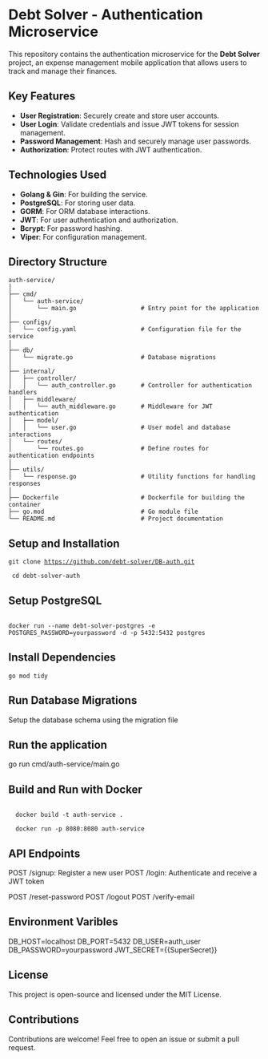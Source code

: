 # Debt Solver - Authentication Microservice

This repository contains the authentication microservice for the **Debt Solver** project, an expense management mobile application that allows users to track and manage their finances.

## Key Features

- **User Registration**: Securely create and store user accounts.
- **User Login**: Validate credentials and issue JWT tokens for session management.
- **Password Management**: Hash and securely manage user passwords.
- **Authorization**: Protect routes with JWT authentication.

## Technologies Used

- **Golang & Gin**: For building the service.
- **PostgreSQL**: For storing user data.
- **GORM**: For ORM database interactions.
- **JWT**: For user authentication and authorization.
- **Bcrypt**: For password hashing.
- **Viper**: For configuration management.

## Directory Structure

```plaintext
auth-service/
│
├── cmd/
│   └── auth-service/
│       └── main.go                  # Entry point for the application
│
├── configs/
│   └── config.yaml                  # Configuration file for the service
│
├── db/
│   └── migrate.go                   # Database migrations
│
├── internal/
│   ├── controller/
│   │   └── auth_controller.go       # Controller for authentication handlers
│   ├── middleware/
│   │   └── auth_middleware.go       # Middleware for JWT authentication
│   ├── model/
│   │   └── user.go                  # User model and database interactions
│   └── routes/
│       └── routes.go                # Define routes for authentication endpoints
│
├── utils/
│   └── response.go                  # Utility functions for handling responses
│
├── Dockerfile                       # Dockerfile for building the container
├── go.mod                           # Go module file
└── README.md                        # Project documentation
```

## Setup and Installation

<code>git clone https://github.com/debt-solver/DB-auth.git <br>
cd debt-solver-auth
</code>

## Setup PostgreSQL

<code>
docker run --name debt-solver-postgres -e POSTGRES_PASSWORD=yourpassword -d -p 5432:5432 postgres
</code>

## Install Dependencies

<code>go mod tidy</code>

## Run Database Migrations

Setup the database schema using the migration file

## Run the application

go run cmd/auth-service/main.go

## Build and Run with Docker

<code>
  docker build -t auth-service . <br>
  docker run -p 8080:8080 auth-service
</code>

## API Endpoints

POST /signup: Register a new user
POST /login: Authenticate and receive a JWT token

<!-- GET /profile: Retrieve the authenticated user's profile(protected by JWT) -->

POST /reset-password
POST /logout
POST /verify-email

## Environment Varibles

DB_HOST=localhost
DB_PORT=5432
DB_USER=auth_user
DB_PASSWORD=yourpassword
JWT_SECRET={{SuperSecret}}

## License

This project is open-source and licensed under the MIT License.

## Contributions

Contributions are welcome! Feel free to open an issue or submit a pull request.
